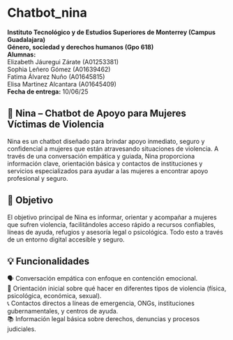 # Chatbot_nina

**Instituto Tecnológico y de Estudios Superiores de Monterrey (Campus Guadalajara)** <br/>
**Género, sociedad y derechos humanos (Gpo 618)** <br/>
**Alumnas:** <br/>
Elizabeth Jáuregui Zárate (A01253381) <br/>
Sophia Leñero Gómez (A01639462) <br/>
Fatima Álvarez Nuño (A01645815) <br/>
Elisa Martinez Alcantara (A01645409) </br>
**Fecha de entrega:** 10/06/25 <br/>


## 🤖 Nina – Chatbot de Apoyo para Mujeres Víctimas de Violencia <br>
Nina es un chatbot diseñado para brindar apoyo inmediato, seguro y confidencial a mujeres que están atravesando situaciones de violencia. A través de una conversación empática y guiada, Nina proporciona información clave, orientación básica y contactos de instituciones y servicios especializados para ayudar a las mujeres a encontrar apoyo profesional y seguro. <br>

## 🌟 Objetivo <br>
El objetivo principal de Nina es informar, orientar y acompañar a mujeres que sufren violencia, facilitándoles acceso rápido a recursos confiables, líneas de ayuda, refugios y asesoría legal o psicológica. Todo esto a través de un entorno digital accesible y seguro. <br>

## 💡 Funcionalidades <br>
🗣 Conversación empática con enfoque en contención emocional. <br>
🧭 Orientación inicial sobre qué hacer en diferentes tipos de violencia (física, psicológica, económica, sexual). <br>
📞 Contactos directos a líneas de emergencia, ONGs, instituciones gubernamentales, y centros de ayuda. <br>
📚 Información legal básica sobre derechos, denuncias y procesos judiciales. <br>
